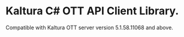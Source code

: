 # Kaltura C# OTT API Client Library.
Compatible with Kaltura OTT server version 5.1.58.11068 and above.
